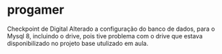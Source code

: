 # progamer
Checkpoint de Digital
Alterado a configuração do banco de dados, para o Mysql 8, incluindo o drive, pois tive problema com o drive que estava disponibilizado no projeto base utulizado em aula.
